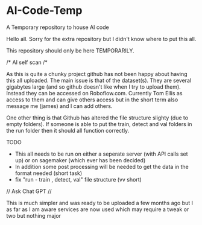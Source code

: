 # AI-Code-Temp
A Temporary repository to house AI code

Hello all. Sorry for the extra repository but I didn't know where to put this all.

This repository should only be here TEMPORARILY.



/* AI self scan /*

As this is quite a chunky project github has not been happy about having this all uploaded.
The main issue is that of the dataset(s). They are several gigabytes large (and so github doesn't like when I try to upload them).
Instead they can be accessed on Roboflow.com. Currently Tom Ellis as access to them and can give others access but in the short term also message me (james) and I can add others.

One other thing is that Github has altered the file structure slighty (due to empty folders). If someone is able to put the train, detect and val folders in the run folder then it should all function correctly.

TODO
- This all needs to be run on either a seperate server (with API calls set up) or on sagemaker (which ever has been decided)
- In addition some post processing will be needed to get the data in the format needed (short task)
- fix "run - train , detect, val" file structure (vv short)


// Ask Chat GPT //

This is much simpler and was ready to be uploaded a few months ago but I as far as I am aware services are now used which may require a tweak or two but nothing major
